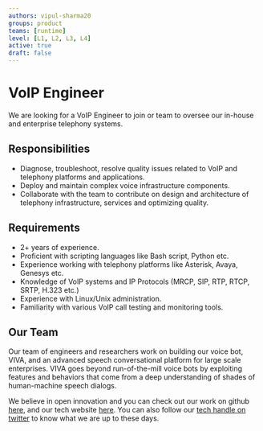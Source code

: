 ```yaml
---
authors: vipul-sharma20
groups: product
teams: [runtime]
level: [L1, L2, L3, L4]
active: true
draft: false
---
```


# VoIP Engineer

We are looking for a VoIP Engineer to join or team to oversee our in-house and
enterprise telephony systems.

## Responsibilities

- Diagnose, troubleshoot, resolve quality issues related to VoIP and telephony
  platforms and applications.
- Deploy and maintain complex voice infrastructure components.
- Collaborate with the team to contribute on design and architecture of
  telephony infrastructure, services and optimizing quality.

## Requirements

- 2+ years of experience.
- Proficient with scripting languages like Bash script, Python etc.
- Experience working with telephony platforms like Asterisk, Avaya, Genesys etc.
- Knowledge of VoIP systems and IP Protocols (MRCP, SIP, RTP, RTCP, SRTP, H.323 etc.)
- Experience with Linux/Unix administration.
- Familiarity with various VoIP call testing and monitoring tools.

## Our Team

Our team of engineers and researchers work on building our voice bot, VIVA, and
an advanced speech conversational platform for large scale enterprises. VIVA
goes beyond run-of-the-mill voice bots by exploiting features and behaviors that
come from a deep understanding of shades of human-machine speech dialogs.

We believe in open innovation and you can check out our work on github [here](https://github.com/skit-ai), and
our tech website [here](https://tech.skit.ai/). You can also follow our [tech handle on twitter](https://twitter.com/SkitTech/) to know
what we are up to these days.
